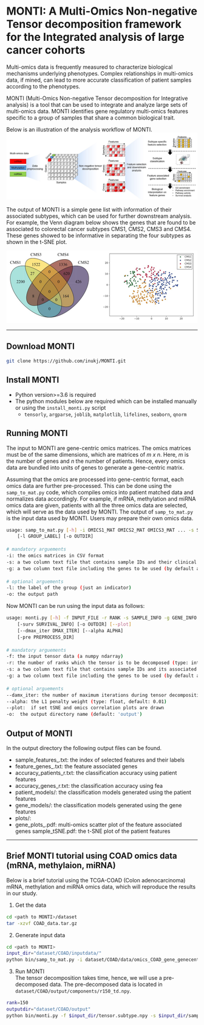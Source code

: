 # MONTI: A Multi-Omics Non-negative Tensor decomposition framework for the Integrated analysis of large cancer cohorts

Multi-omics data is frequently measured to characterize biological mechanisms underlying phenotypes. Complex relationships in multi-omics data, if mined, can lead to more accurate classification of patient samples according to the phenotypes.

MONTI (Multi-Omics Non-negative Tensor decomposition for Integrative analysis) is a tool that can be used to integrate and analyze large sets of multi-omics data. MONTI identifies gene regulatory multi-omics features specific to a group of samples that share a common biological trait.

Below is an illustration of the analysis workflow of MONTI.
![workflow](./images/monti_workflow.jpg)

The output of MONTI is a simple gene list with information of their associated subtypes, which can be used for further downstream analysis. For example, the Venn diagram below shows the genes that are found to be associated to colorectal cancer subtypes CMS1, CMS2, CMS3 and CMS4. These genes showed to be informative in separating the four subtypes as shown in the t-SNE plot.
<!--![example output](./images/monti_outputexample.png =250x)-->
<img src="./images/monti_outputexample.png" alt="example output" width="600"/>

---

## Download MONTI
```bash
git clone https://github.com/inukj/MONTI.git
```

## Install MONTI
* Python version>=3.6 is required
* The python modules below are required which can be installed manually or using the `install_monti.py` script
  * `tensorly`, `argparse`, `joblib`, `matplotlib`, `lifelines`, `seaborn`, `qnorm`

## Running MONTI
The input to MONTI are gene-centric omics matrices. The omics matrices must be of the same dimensions, which are matrices of _m x n_. Here, _m_ is the number of genes and _n_ the number of patients. Hence, every omics data are bundled into units of genes to generate a gene-centric matrix.

Assuming that the omics are processed into gene-centric format, each omics data are further pre-processed. This can be done using the `samp_to_mat.py` code, which compiles omics into patient matched data and normalizes data accordingly. For example, if mRNA, methylation and miRNA omics data are given, patients with all the three omics data are selected, which will serve as the data used by MONTI. The output of `samp_to_mat.py` is the input data used by MONTI. Users may prepare their own omics data.


```bash
usage: samp_to_mat.py [-h] -i OMICS1_MAT OMICS2_MAT OMICS3_MAT ... -s SAMPLE_INFO -g GENE_INFO
	[-l GROUP_LABEL] [-o OUTDIR]

# mandatory arguements
-i: the omics matrices in CSV format
-s: a two column text file that contains sample IDs and their clinical features (e.g., subtype)
-g: a two column text file including the genes to be used (by default a list or 14K protein coding genes are provided)

# optional arguements
-l: the label of the group (just an indicator)
-o: the output path
```

Now MONTI can be run using the input data as follows:
```bash
usage: monti.py [-h] -f INPUT_FILE -r RANK -s SAMPLE_INFO -g GENE_INFO
	[-surv SURVIVAL_INFO] [-o OUTDIR] [--plot]
	[--dmax_iter DMAX_ITER] [--alpha ALPHA]
	[-pre PREPROCESS_DIR]

# mandatory arguements
-f: the input tensor data (a numpy ndarray)
-r: the number of ranks which the tensor is to be decomposed (type: int)
-s: a two column text file that contains sample IDs and its associated breast cancer subtype
-g: a two column text file including the genes to be used (by default a list or 14K protein coding genes are provided)

# optional arguements
--damx_iter: the number of maximum iterations during tensor decomposition (default: 300)
--alpha: the L1 penalty weight (type: float, default: 0.01)
--plot:	 if set tSNE and omics correlation plots are drawn
-o:	 the output directory name (default: 'output')
```

## Output of MONTI
In the output directory the following output files can be found. 
* sample_features_<rank>.txt: the index of selected features and their labels
* feature_genes_<rank>.txt: the feature associated genes
* accuracy_patients_r<rank>.txt: the classification accuracy using patient features
* accuracy_genes_r<rank>.txt: the classification accuracy using fea
* patient_models/: the classification models generated using the patient features
* gene_models/: the classification models generated using the gene features
* plots/: 
* gene_plots_<subtype>.pdf: multi-omics scatter plot of the feature associated genes
	sample_tSNE.pdf: the t-SNE plot of the patient features

---

## Brief MONTI tutorial using COAD omics data (mRNA, methylaion, miRNA)
Below is a brief tutorial using the TCGA-COAD (Colon adenocarcinoma) mRNA, methylation and miRNA omics data, which will reproduce the results in our study.

1. Get the data
```bash
cd <path to MONTI>/dataset
tar -xzvf COAD_data.tar.gz
```

2. Generate input data
``` bash
cd <path to MONTI>
input_dir="dataset/COAD/inputdata/"
python bin/samp_to_mat.py -i dataset/COAD/data/omics_COAD_gene_genecentric.csv dataset/COAD/data/omics_COAD_meth450_genecentric.csv dataset/COAD/data/omics_COAD_mirna_genecentric.csv -s dataset/COAD/data/subtype_info.txt -l subtype -g dataset/gene_info_withheader.txt -o $input_dir
```

3. Run MONTI  
The tensor decomposition takes time, hence, we will use a pre-decomposed data. The pre-decomposed data is located in `dataset/COAD/output/components/r150_td.npy`.
``` bash
rank=150
outputdir="dataset/COAD/output"
python bin/monti.py -f $input_dir/tensor.subtype.npy -s $input_dir/sampinfo_subtype.txt -g $input_dir/geneinfo_subtype.txt -r $rank -o $outputdir --plot
```







